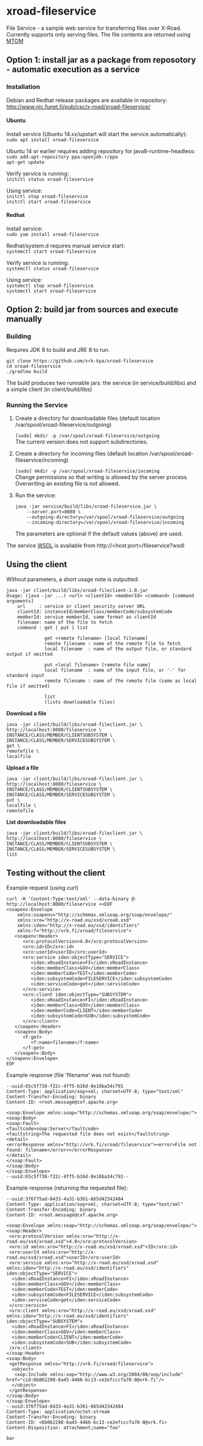 # xroad-fileservice

File Service - a sample web service for transferring files over X-Road. Currently supports only serving files.
The file contents are returned using [MTOM](https://www.w3.org/Submission/soap11mtom10)

## Option 1: install jar as a package from reposotory - automatic execution as a service
### Installation
Debian and Redhat release packages are available in repository: 
http://www.nic.funet.fi/pub/csc/x-road/xroad-fileservice/

#### Ubuntu
Install service (Ubuntu 14.xx/upstart will start the service automatically):  
```sudo apt install xroad-fileservice```

Ubuntu 14 or earlier requires adding repository for java8-runtime-headless:  
```sudo add-apt-repository ppa:openjdk-r/ppa```  
```apt-get update```  

Verify service is running:  
```initctl status xroad-fileservice```

Using service:  
```initctl stop xroad-fileservice```  
```initctl start xroad-fileservice```

#### Redhat
Install service:  
```sudo yum install xroad-fileservice```

Redhat/system.d requires manual service start:  
```systemctl start xroad-fileservice```
    
Verify service is running:  
```systemctl status xroad-fileservice```
    
Using service:  
```systemctl stop xroad-fileservice```  
```systemctl start xroad-fileservice```

## Option 2: build jar from sources and execute manually
### Building

Requires JDK 8 to build and JRE 8 to run.

    git clone https://github.com/vrk-kpa/xroad-fileservice
    cd xroad-fileservice
    ./gradlew build

The build produces two runnable jars: the  service (in service/build/libs) and a simple client (in client/build/libs)

### Running the Service

1. Create a directory for downloadable files (default location /var/spool/xroad-fileservice/outgoing)

    ```[sudo] mkdir -p /var/spool/xroad-fileservice/outgoing```  
    The current version does not support subdirectories.
    
2. Create a directory for incoming files (default location /var/spool/xroad-fileservice/incoming)

    ```[sudo] mkdir -p /var/spool/xroad-fileservice/incoming```  
    Change permissions so that writing is allowed by the server process. 
    Overwriting an existing file is not allowed.
 
2. Run the service:
    ```
    java -jar service/build/libs/xroad-fileservice.jar \
        --server.port=8080 \
        --outgoing-directory=/var/spool/xroad-fileservice/outgoing
        --incoming-directory=/var/spool/xroad-fileservice/incoming
    ```
    The parameters are optional if the default values (above) are used.

The service [WSDL](src/main/resources/fileservice.wsdl) is available from http://\<host:port\>/fileservice?wsdl

## Using the client
Without parameters, a short usage note is outputted:

    java -jar client/build/libs/xroad-fileclient-1.0.jar
    Usage: (java -jar ...) <url> <clientId> <memberId> <command> [command arguments]
    	url     : service or client security server URL
    	clientId: instanceId/memberClass/memberCode/subsystemCode
    	memberId: service memberId, same format as clientId
    	filename: name of the file to fetch
    	command : get | put | list
    
    	          get <remote filename> [local filename]
    	          remote filename : name of the remote file to fetch
    	          local filename  : name of the output file, or standard output if omitted
    
    	          put <local filename> [remote file name]
    	          local filename  : name of the input file, or '-' for standard input
    	          remote filename : name of the remote file (same as local file if omitted)
    
    	          list
    	          (lists downloadable files)


**Download a file**

    java -jar client/build/libs/xroad-fileclient.jar \
    http://localhost:8080/fileservice \
    INSTANCE/CLASS/MEMBER/CLIENTSUBSYSTEM \
    INSTANCE/CLASS/MEMBER/SERVICESUBSYSTEM \
    get \
    remotefile \
    localfile

**Upload a file**    
    
    java -jar client/build/libs/xroad-fileclient.jar \
    http://localhost:8080/fileservice \
    INSTANCE/CLASS/MEMBER/CLIENTSUBSYSTEM \
    INSTANCE/CLASS/MEMBER/SERVICESUBSYSTEM \
    put \
    localfile \
    remotefile
    
**List downloadable files**

    java -jar client/build/libs/xroad-fileclient.jar \
    http://localhost:8080/fileservice \
    INSTANCE/CLASS/MEMBER/CLIENTSUBSYSTEM \
    INSTANCE/CLASS/MEMBER/SERVICESUBSYSTEM \
    list

## Testing without the client

Example request (using curl)
```
curl -H 'Content-Type:text/xml' --data-binary @-  http://localhost:8080/fileservice <<EOF
<soapenv:Envelope
    xmlns:soapenv="http://schemas.xmlsoap.org/soap/envelope/"
    xmlns:xro="http://x-road.eu/xsd/xroad.xsd"
    xmlns:iden="http://x-road.eu/xsd/identifiers"
    xmlns:f="http://vrk.fi/xroad/fileservice">
   <soapenv:Header>
      <xro:protocolVersion>4.0</xro:protocolVersion>
      <xro:id>ID</xro:id>
      <xro:userId>userID</xro:userId>
      <xro:service iden:objectType="SERVICE">
         <iden:xRoadInstance>FI</iden:xRoadInstance>
         <iden:memberClass>GOV</iden:memberClass>
         <iden:memberCode>TEST</iden:memberCode>
         <iden:subsystemCode>FILESERVICE</iden:subsystemCode>
         <iden:serviceCode>get</iden:serviceCode>
      </xro:service>
      <xro:client iden:objectType="SUBSYSTEM">
         <iden:xRoadInstance>FI</iden:xRoadInstance>
         <iden:memberClass>GOV</iden:memberClass>
         <iden:memberCode>CLIENT</iden:memberCode>
         <iden:subsystemCode>SUB</iden:subsystemCode>
      </xro:client>
   </soapenv:Header>
   <soapenv:Body>
      <f:get>
         <f:name>filename</f:name>
      </f:get>
   </soapenv:Body>
</soapenv:Envelope>
EOF
```
Example response (file 'filename' was not found):
```
--uuid:65c5f738-f22c-4ff5-b16d-8e16ba34c791
Content-Type: application/xop+xml; charset=UTF-8; type="text/xml"
Content-Transfer-Encoding: binary
Content-ID: <root.message@cxf.apache.org>

<soap:Envelope xmlns:soap="http://schemas.xmlsoap.org/soap/envelope/">
<soap:Body>
<soap:Fault>
<faultcode>soap:Server</faultcode>
<faultstring>The requested file does not exist</faultstring>
<detail>
<errorResponse xmlns="http://vrk.fi/xroad/fileservice"><error>File not found: filename</error></errorResponse>
</detail>
</soap:Fault>
</soap:Body>
</soap:Envelope>
--uuid:65c5f738-f22c-4ff5-b16d-8e16ba34c791--
```
Example response (returning the requested file):
```
--uuid:376f75ad-8433-4a31-b361-665d42342484
Content-Type: application/xop+xml; charset=UTF-8; type="text/xml"
Content-Transfer-Encoding: binary
Content-ID: <root.message@cxf.apache.org>

<soap:Envelope xmlns:soap="http://schemas.xmlsoap.org/soap/envelope/">
<soap:Header>
 <xro:protocolVersion xmlns:xro="http://x-road.eu/xsd/xroad.xsd">4.0</xro:protocolVersion>
 <xro:id xmlns:xro="http://x-road.eu/xsd/xroad.xsd">ID</xro:id>
 <xro:userId xmlns:xro="http://x-road.eu/xsd/xroad.xsd">userID</xro:userId>
 <xro:service xmlns:xro="http://x-road.eu/xsd/xroad.xsd" xmlns:iden="http://x-road.eu/xsd/identifiers" iden:objectType="SERVICE">
  <iden:xRoadInstance>FI</iden:xRoadInstance>
  <iden:memberClass>GOV</iden:memberClass>
  <iden:memberCode>TEST</iden:memberCode>
  <iden:subsystemCode>FILESERVICE</iden:subsystemCode>
  <iden:serviceCode>get</iden:serviceCode>
 </xro:service>
 <xro:client xmlns:xro="http://x-road.eu/xsd/xroad.xsd" xmlns:iden="http://x-road.eu/xsd/identifiers" iden:objectType="SUBSYSTEM">
  <iden:xRoadInstance>FI</iden:xRoadInstance>
  <iden:memberClass>GOV</iden:memberClass>
  <iden:memberCode>CLIENT</iden:memberCode>
  <iden:subsystemCode>SUB</iden:subsystemCode>
 /xro:client>
</soap:Header>
<soap:Body>
 <getResponse xmlns="http://vrk.fi/xroad/fileservice">
  <object>
   <xop:Include xmlns:xop="http://www.w3.org/2004/08/xop/include" href="cid:6b062298-6a45-4466-bc13-ce2efcccfa70-8@vrk.fi"/>
  </object>
 </getResponse>
</soap:Body>
</soap:Envelope>
--uuid:376f75ad-8433-4a31-b361-665d42342484
Content-Type: application/octet-stream
Content-Transfer-Encoding: binary
Content-ID: <6b062298-6a45-4466-bc13-ce2efcccfa70-8@vrk.fi>
Content-Disposition: attachment;name="foo"

bar
```
